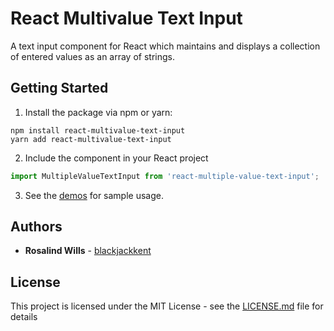 # React Multivalue Text Input

 A text input component for React which maintains and displays a collection of entered values as an array of strings.

## Getting Started

1. Install the package via npm or yarn:

```
npm install react-multivalue-text-input
yarn add react-multivalue-text-input
```

2. Include the component in your React project

```js
import MultipleValueTextInput from 'react-multiple-value-text-input';
```

3. See the [demos](https://blackjackkent.github.io/react-multivalue-text-input/styleguide/) for sample usage.

## Authors

* **Rosalind Wills** - [blackjackkent](https://github.com/blackjackkent)

## License

This project is licensed under the MIT License - see the [LICENSE.md](LICENSE.md) file for details